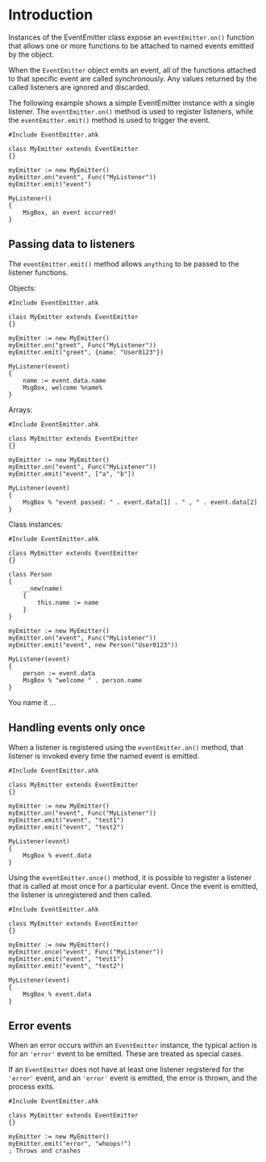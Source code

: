 # Introduction

Instances of the EventEmitter class expose an `eventEmitter.on()` function that allows one or more functions to be attached to named events emitted by the object.

When the `EventEmitter` object emits an event, all of the functions attached to that specific event are called synchronously. Any values returned by the called listeners are ignored and discarded.

The following example shows a simple EventEmitter instance with a single listener. The `eventEmitter.on()` method is used to register listeners, while the `eventEmitter.emit()` method is used to trigger the event.
```
#Include EventEmitter.ahk

class MyEmitter extends EventEmitter
{}

myEmitter := new MyEmitter()
myEmitter.on("event", Func("MyListener"))
myEmitter.emit("event")

MyListener()
{
    MsgBox, an event occurred!
}
```

## Passing data to listeners

The `eventEmitter.emit()` method allows `anything` to be passed to the listener functions.

Objects:
```
#Include EventEmitter.ahk

class MyEmitter extends EventEmitter
{}

myEmitter := new MyEmitter()
myEmitter.on("greet", Func("MyListener"))
myEmitter.emit("greet", {name: "User0123"})

MyListener(event)
{
    name := event.data.name
    MsgBox, welcome %name%
}
```
Arrays:
```
#Include EventEmitter.ahk

class MyEmitter extends EventEmitter
{}

myEmitter := new MyEmitter()
myEmitter.on("event", Func("MyListener"))
myEmitter.emit("event", ["a", "b"])

MyListener(event)
{
    MsgBox % "event passed: " . event.data[1] . " , " . event.data[2]
}
```
Class instances:
```
#Include EventEmitter.ahk

class MyEmitter extends EventEmitter
{}

class Person
{
    __new(name)
    {
        this.name := name
    }
}

myEmitter := new MyEmitter()
myEmitter.on("event", Func("MyListener"))
myEmitter.emit("event", new Person("User0123"))

MyListener(event)
{
    person := event.data
    MsgBox % "welcome " . person.name 
}
```
You name it ...

## Handling events only once
When a listener is registered using the `eventEmitter.on()` method, that listener is invoked every time the named event is emitted.
```
#Include EventEmitter.ahk

class MyEmitter extends EventEmitter
{}

myEmitter := new MyEmitter()
myEmitter.on("event", Func("MyListener"))
myEmitter.emit("event", "test1")
myEmitter.emit("event", "test2")

MyListener(event)
{
    MsgBox % event.data
}
```
Using the `eventEmitter.once()` method, it is possible to register a listener that is called at most once for a particular event. Once the event is emitted, the listener is unregistered and then called.
```
#Include EventEmitter.ahk

class MyEmitter extends EventEmitter
{}

myEmitter := new MyEmitter()
myEmitter.once("event", Func("MyListener"))
myEmitter.emit("event", "test1")
myEmitter.emit("event", "test2")

MyListener(event)
{
    MsgBox % event.data
}
```

## Error events
When an error occurs within an `EventEmitter` instance, the typical action is for an `'error'` event to be emitted. These are treated as special cases.

If an `EventEmitter` does not have at least one listener registered for the `'error'` event, and an `'error'` event is emitted, the error is thrown, and the process exits.
```
#Include EventEmitter.ahk

class MyEmitter extends EventEmitter
{}

myEmitter := new MyEmitter()
myEmitter.emit("error", "whoops!")
; Throws and crashes
```